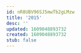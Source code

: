 ```yaml
---
id: nR8UBV96SJ5mwTb2gLMzw
title: '2015'
desc: ''
updated: 1609048893732
created: 1609048893732
stub: false
---
```



